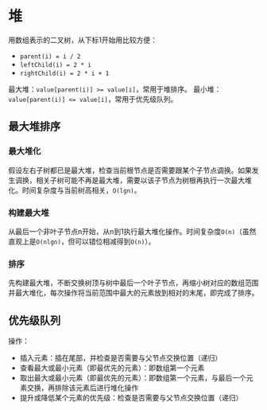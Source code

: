 # 堆

用数组表示的二叉树，从下标1开始用比较方便：
* `parent(i) = i / 2`
* `leftChild(i) = 2 * i`
* `rightChild(i) = 2 * i + 1`

最大堆：`value[parent(i)] >= value[i]`，常用于堆排序。
最小堆：`value[parent(i)] <= value[i]`，常用于优先级队列。


## 最大堆排序
### 最大堆化
假设左右子树都已是最大堆，检查当前根节点是否需要跟某个子节点调换。如果发生调换，相关子树可能不再是最大堆，需要以该子节点为树根再执行一次最大堆化。时间复杂度与当前树高相关，`O(lgn)`。

### 构建最大堆
从最后一个非叶子节点n开始，从n到1执行最大堆化操作。时间复杂度`O(n)`（虽然直观上是`O(nlgn)`，但可以错位相减得到`O(n)`）。

### 排序
先构建最大堆，不断交换树顶与树中最后一个叶子节点，再缩小树对应的数组范围并最大堆化，每次操作将当前范围中最大的元素放到相对的末尾，即完成了排序。


## 优先级队列
操作：
* 插入元素：插在尾部，并检查是否需要与父节点交换位置（递归）
* 查看最大或最小元素（即最优先的元素）：即数组第一个元素
* 取出最大或最小元素（即最优先的元素）：即数组第一个元素，与最后一个元素交换，再排除该元素后进行堆化操作
* 提升或降低某个元素的优先级：检查是否需要与父节点交换位置（递归）
